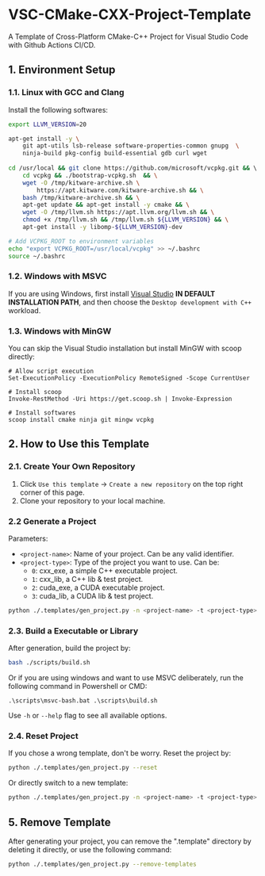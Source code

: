 # VSC-CMake-CXX-Project-Template
A Template of Cross-Platform CMake-C++ Project for Visual Studio Code with Github Actions CI/CD.

## 1. Environment Setup

### 1.1. Linux with GCC and Clang

Install the following softwares:

```bash
export LLVM_VERSION=20

apt-get install -y \
    git apt-utils lsb-release software-properties-common gnupg  \
    ninja-build pkg-config build-essential gdb curl wget
  
cd /usr/local && git clone https://github.com/microsoft/vcpkg.git && \ 
    cd vcpkg && ./bootstrap-vcpkg.sh  && \
    wget -O /tmp/kitware-archive.sh \
        https://apt.kitware.com/kitware-archive.sh && \
    bash /tmp/kitware-archive.sh && \
    apt-get update && apt-get install -y cmake && \
    wget -O /tmp/llvm.sh https://apt.llvm.org/llvm.sh && \
    chmod +x /tmp/llvm.sh && /tmp/llvm.sh ${LLVM_VERSION} && \
    apt-get install -y libomp-${LLVM_VERSION}-dev  

# Add VCPKG_ROOT to environment variables
echo "export VCPKG_ROOT=/usr/local/vcpkg" >> ~/.bashrc
source ~/.bashrc
```

### 1.2. Windows with MSVC

If you are using Windows, first install [Visual Studio](https://visualstudio.microsoft.com/) **IN DEFAULT INSTALLATION PATH**, and then choose the `Desktop development with C++` workload. 

### 1.3. Windows with MinGW

You can skip the Visual Studio installation but install MinGW with scoop directly:

```pwsh
# Allow script execution
Set-ExecutionPolicy -ExecutionPolicy RemoteSigned -Scope CurrentUser

# Install scoop
Invoke-RestMethod -Uri https://get.scoop.sh | Invoke-Expression

# Install softwares
scoop install cmake ninja git mingw vcpkg
```

## 2. How to Use this Template
### 2.1. Create Your Own Repository

1. Click `Use this template` -> `Create a new repository` on the top right corner of this page.
2. Clone your repository to your local machine.


### 2.2 Generate a Project

Parameters:

- `<project-name>`: Name of your project. Can be any valid identifier.
- `<project-type>`: Type of the project you want to use. Can be:
  - `0`: cxx_exe, a simple C++ executable project.
  - `1`: cxx_lib, a C++ lib & test project.
  - `2`: cuda_exe, a CUDA executable project.
  - `3`: cuda_lib, a CUDA lib & test project.

```bash
python ./.templates/gen_project.py -n <project-name> -t <project-type>
```

### 2.3. Build a Executable or Library

After generation, build the project by:

```bash
bash ./scripts/build.sh
```

Or if you are using windows and want to use MSVC deliberately, run the following command in Powershell or CMD:

```pwsh
.\scripts\msvc-bash.bat .\scripts\build.sh
```

Use `-h` or `--help` flag to see all available options.

### 2.4. Reset Project

If you chose a wrong template, don't be worry. Reset the project by:

```bash
python ./.templates/gen_project.py --reset
```

Or directly switch to a new template:

```bash
python ./.templates/gen_project.py -n <project-name> -t <project-type>
```

## 5. Remove Template

After generating your project, you can remove the ".template" directory by deleting it directly, or use the following command:

```bash
python ./.templates/gen_project.py --remove-templates
```
